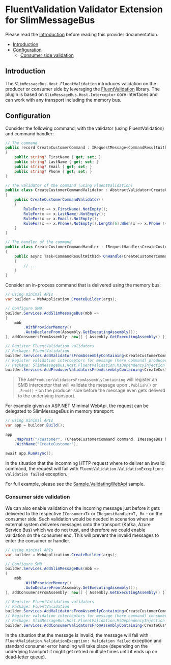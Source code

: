 # FluentValidation Validator Extension for SlimMessageBus <!-- omit in toc -->

Please read the [Introduction](intro.md) before reading this provider documentation.

- [Introduction](#introduction)
- [Configuration](#configuration)
  - [Consumer side validation](#consumer-side-validation)
  
## Introduction

The `SlimMessageBus.Host.FluentValidation` introduces validation on the producer or consumer side by leveraging the [FluentValidation](https://www.nuget.org/packages/FluentValidation) library.
The plugin is based on `SlimMessageBus.Host.Interceptor` core interfaces and can work with any transport including the memory bus.

## Configuration

Consider the following command, with the validator (using FluentValidation) and command handler:

```cs
// The command
public record CreateCustomerCommand : IRequestMessage<CommandResultWithId>
{
    public string? FirstName { get; set; }
    public string? LastName { get; set; }
    public string? Email { get; set; }
    public string? Phone { get; set; }
}

// The validator of the command (using FluentValidation)
public class CreateCustomerCommandValidator : AbstractValidator<CreateCustomerCommand>
{
    public CreateCustomerCommandValidator()
    {
        RuleFor(x => x.FirstName).NotEmpty();
        RuleFor(x => x.LastName).NotEmpty();
        RuleFor(x => x.Email).NotEmpty();
        RuleFor(x => x.Phone).NotEmpty().Length(6).When(x => x.Phone != null);
    }
}

// The handler of the command
public class CreateCustomerCommandHandler : IRequestHandler<CreateCustomerCommand, CommandResultWithId>
{
    public async Task<CommandResultWithId> OnHandle(CreateCustomerCommand command, string path)
    {
        // ...
    }
}
```

Consider an in-process command that is delivered using the memory bus:

```cs
// Using minimal APIs
var builder = WebApplication.CreateBuilder(args);

// Configure SMB
builder.Services.AddSlimMessageBus(mbb =>
{
    mbb
        .WithProviderMemory()
        .AutoDeclareFrom(Assembly.GetExecutingAssembly());
}, addConsumersFromAssembly: new[] { Assembly.GetExecutingAssembly() });

// Register FluentValidation validators
// Package: FluentValidation
builder.Services.AddValidatorsFromAssemblyContaining<CreateCustomerCommandValidator>();
// Register validation interceptors for message (here command) producers inside message bus
// Package: SlimMessageBus.Host.FluentValidation.MsDependencyInjection
builder.Services.AddProducerValidatorsFromAssemblyContaining<CreateCustomerCommandValidator>();
```

> The `AddProducerValidatorsFromAssemblyContaining` will register an SMB interceptor that will validate the message upon `.Publish()` or `.Send()` - on the producer side before the message even gets deliverd to the underlying transport.

For example given an ASP.NET Mimimal WebApi, the request can be delegated to SlimMessageBus in memory transport:

```cs
// Using minimal APIs
var app = builder.Build();

app
    .MapPost("/customer", (CreateCustomerCommand command, IMessageBus bus) => bus.Send(command))
    .WithName("CreateCustomer");

await app.RunAsync();
```

In the situation that the incomming HTTP request where to deliver an invalid command, the request will fail with `FluentValidation.ValidationException: Validation failed` exception.

For full example, please see the [Sample.ValidatingWebApi](../src/SlimMessageBus.Host.FluentValidation/) sample.

### Consumer side validation

We can also enable validation of the incoming message just before it gets delivered to the respective `IConsumer<T>` or `IRequestHandler<T, R>` - on the consumer side.
Such validation would be needed in scenarios when an external system deliveres messages onto the transport (Kafka, Azure Service Bus) which we do not trust, and therefore we could enable validation on the consumer end. This will prevent the invalid messages to enter the consumer or handler.

```cs
// Using minimal APIs
var builder = WebApplication.CreateBuilder(args);

// Configure SMB
builder.Services.AddSlimMessageBus(mbb =>
{
    mbb
        .WithProviderMemory()
        .AutoDeclareFrom(Assembly.GetExecutingAssembly());
}, addConsumersFromAssembly: new[] { Assembly.GetExecutingAssembly() });

// Register FluentValidation validators
// Package: FluentValidation
builder.Services.AddValidatorsFromAssemblyContaining<CreateCustomerCommandValidator>();
// Register validation interceptors for message (here command) consumers inside message bus
// Package: SlimMessageBus.Host.FluentValidation.MsDependencyInjection
builder.Services.AddConsumerValidatorsFromAssemblyContaining<CreateCustomerCommandValidator>();
```

In the situation that the message is invalid, the message will fail with `FluentValidation.ValidationException: Validation failed` exception and standard consumer error handling will take place (depending on the underlying transport it might get retried multiple times until it ends up on dead-letter queue).
